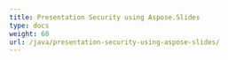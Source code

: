 ```yaml
---
title: Presentation Security using Aspose.Slides
type: docs
weight: 60
url: /java/presentation-security-using-aspose-slides/
---
```

